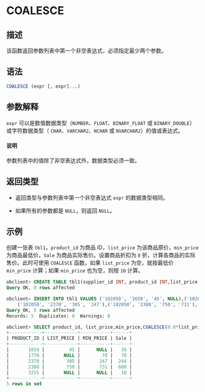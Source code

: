 # COALESCE

## 描述

该函数返回参数列表中第一个非空表达式，必须指定最少两个参数。

## 语法

```sql
COALESCE (expr [, expr]...)
```

## 参数解释

`expr` 可以是数值数据类型（`NUMBER`、`FLOAT`、`BINARY_FLOAT` 或 `BINARY_DOUBLE`）或字符数据类型（ `CHAR`、`VARCHAR2`、`NCHAR` 或 `NVARCHAR2`）的值或表达式。
  <main id="notice" type='explain'>
    <h4>说明</h4>
    <p>参数列表中的值除了非空表达式外，数据类型必须一致。</p>
  </main>

## 返回类型

* 返回类型与参数列表中第一个非空表达式 `expr` 的数据类型相同。

* 如果所有的参数都是 `NULL`，则返回 `NULL`。

## 示例

创建一张表 `tbl1`，`product_id` 为商品 ID，`list_price` 为该商品原价，`min_price` 为商品最低价，`Sale` 为商品实际售价。设置商品折扣为 `8` 折，计算各商品的实际售价。此时可使用 `COALESCE` 函数，如果 `list_price` 为空，就按最低价 `min_price` 计算；如果 `min_price` 也为空，则按 `10` 计算。

```sql
obclient> CREATE TABLE tbl1(supplier_id INT, product_id INT,list_price NUMERIC,min_price NUMERIC);
Query OK, 0 rows affected

obclient> INSERT INTO tbl1 VALUES ('102050', '1659', '45', NULL),('102050', '1770', NULL, '70'),
    ('102050', '2370', '305', '247'),('102050', '2380', '750', '731'),('102050', '3255', NULL, NULL);
Query OK, 5 rows affected
Records: 5  Duplicates: 0  Warnings: 0

obclient> SELECT product_id, list_price,min_price,COALESCE(0.8*list_price, min_price, 10) "Sale" FROM tbl1;
+------------+------------+-----------+------+
| PRODUCT_ID | LIST_PRICE | MIN_PRICE | Sale |
+------------+------------+-----------+------+
|       1659 |         45 |      NULL |   36 |
|       1770 |       NULL |        70 |   70 |
|       2370 |        305 |       247 |  244 |
|       2380 |        750 |       731 |  600 |
|       3255 |       NULL |      NULL |   10 |
+------------+------------+-----------+------+
5 rows in set
```
